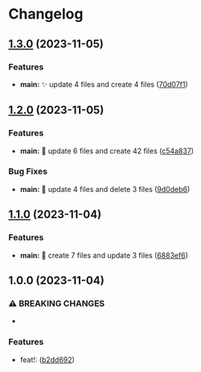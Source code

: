 # Changelog

## [1.3.0](https://github.com/lbajda/lukes-image-gallery/compare/v1.2.0...v1.3.0) (2023-11-05)


### Features

* **main:** :sparkles: update 4 files and create 4 files ([70d07f1](https://github.com/lbajda/lukes-image-gallery/commit/70d07f1937ccddbdc9b8a3118480de2553d5d28a))

## [1.2.0](https://github.com/lbajda/lukes-image-gallery/compare/v1.1.0...v1.2.0) (2023-11-05)


### Features

* **main:** :construction: update 6 files and create 42 files ([c54a837](https://github.com/lbajda/lukes-image-gallery/commit/c54a8378452978f4fd05e7d23a2d4cc094deac07))


### Bug Fixes

* **main:** :bug: update 4 files and delete 3 files ([9d0deb6](https://github.com/lbajda/lukes-image-gallery/commit/9d0deb6c28e26b3d7f1a56bc401449e901d3ea99))

## [1.1.0](https://github.com/lbajda/lukes-image-gallery/compare/v1.0.0...v1.1.0) (2023-11-04)


### Features

* **main:** :construction: create 7 files and update 3 files ([6883ef6](https://github.com/lbajda/lukes-image-gallery/commit/6883ef665f9f602ed82921820b6d89a632e5da18))

## 1.0.0 (2023-11-04)


### ⚠ BREAKING CHANGES

* 

### Features

* feat!:  ([b2dd692](https://github.com/lbajda/lukes-image-gallery/commit/b2dd69295f6ec8b7416e97566b6b69f5efc749fa))
